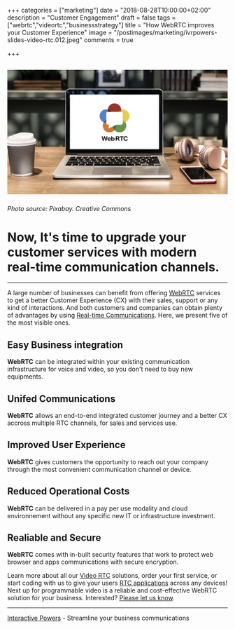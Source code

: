 +++
categories = ["marketing"]
date = "2018-08-28T10:00:00+02:00"
description = "Customer Engagement"
draft = false
tags = ["webrtc","videortc","businessstrategy"]
title = "How WebRTC improves your Customer Experience"
image = "/postimages/marketing/ivrpowers-slides-video-rtc.012.jpeg"
comments = true

+++

![Live video chat](/postimages/marketing/ivrpowers-slides-video-rtc.012.jpeg)
-------
###### Photo source: Pixabay. Creative Commons

#	Now, It's time to upgrade your customer services with modern real-time communication channels.
---

A large number of businesses can benefit from offering [WebRTC](http://blog.ivrpowers.com/post/technologies/what-is-webrtc/) services to get a better Customer Experience (CX) with their sales, support or any kind of interactions. And both customers and companies can obtain plenty of advantages by using [Real-time Communications](http://blog.ivrpowers.com/post/technologies/what-is-rtc/). Here, we present five of the most visible ones.

##	Easy Business integration

**WebRTC** can be integrated within your existing communication infrastructure for voice and video, so you don't need to buy new equipments.

##	Unifed Communications

**WebRTC** allows an end-to-end integrated customer journey and a better CX accross multiple RTC channels, for sales and services use.

##	Improved User Experience

**WebRTC** gives customers the opportunity to reach out your company through the most convenient communication channel or device.

##	Reduced Operational Costs

**WebRTC** can be delivered in a pay per use modality and cloud environnement without any specific new IT or infrastructure investment.

##	Realiable and Secure

**WebRTC** comes with in-built security features that work to protect web browser and apps communications with secure encryption.

Learn more about all our [Video RTC](https://www.ivrpowers.com/videortc/) solutions, order your first service, or start coding with us to give your users [RTC applications](http://blog.ivrpowers.com/post/products/real-time-communications-applications/) across any devices! Next up for programmable video is a reliable and cost-effective WebRTC solution for your business. Interested? [Please let us know](https://www.ivrpowers.com/support-services/).

---
[Interactive Powers](http://www.ivrpowers.com/) - Streamline your business communications

